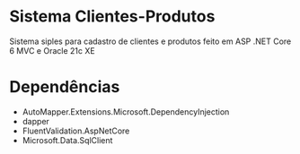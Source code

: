 # Sistema Clientes-Produtos
Sistema siples para cadastro de clientes e produtos feito em ASP .NET Core 6 MVC e Oracle 21c XE

# Dependências
- AutoMapper.Extensions.Microsoft.DependencyInjection
- dapper
- FluentValidation.AspNetCore
- Microsoft.Data.SqlClient

